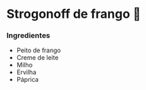 # Strogonoff de frango :chicken:

### Ingredientes

- Peito de frango
- Creme de leite
- Milho
- Ervilha
- Páprica







